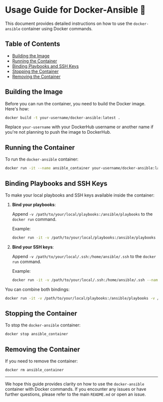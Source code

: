 # Usage Guide for Docker-Ansible 🐳

This document provides detailed instructions on how to use the `docker-ansible` container using Docker commands.

## Table of Contents

- [Building the Image](#building-the-image)
- [Running the Container](#running-the-container)
- [Binding Playbooks and SSH Keys](#binding-playbooks-and-ssh-keys)
- [Stopping the Container](#stopping-the-container)
- [Removing the Container](#removing-the-container)

## Building the Image

Before you can run the container, you need to build the Docker image. Here's how:

```bash
docker build -t your-username/docker-ansible:latest .
```

Replace `your-username` with your DockerHub username or another name if you're not planning to push the image to DockerHub.

## Running the Container

To run the `docker-ansible` container:

```bash
docker run -it --name ansible_container your-username/docker-ansible:latest
```

## Binding Playbooks and SSH Keys

To make your local playbooks and SSH keys available inside the container:

1. **Bind your playbooks**:

   Append `-v /path/to/your/local/playbooks:/ansible/playbooks` to the `docker run` command.

   Example:

   ```bash
   docker run -it -v /path/to/your/local/playbooks:/ansible/playbooks --name ansible_container your-username/docker-ansible:latest
   ```

2. **Bind your SSH keys**:

   Append `-v /path/to/your/local/.ssh:/home/ansible/.ssh` to the `docker run` command.

   Example:

   ```bash
   docker run -it -v /path/to/your/local/.ssh:/home/ansible/.ssh --name ansible_container your-username/docker-ansible:latest
   ```

You can combine both bindings:

```bash
docker run -it -v /path/to/your/local/playbooks:/ansible/playbooks -v /path/to/your/local/.ssh:/home/ansible/.ssh/ --name ansible_container your-username/docker-ansible:latest
```

## Stopping the Container

To stop the `docker-ansible` container:

```bash
docker stop ansible_container
```

## Removing the Container

If you need to remove the container:

```bash
docker rm ansible_container
```

---

We hope this guide provides clarity on how to use the `docker-ansible` container with Docker commands. If you encounter any issues or have further questions, please refer to the main `README.md` or open an issue.
